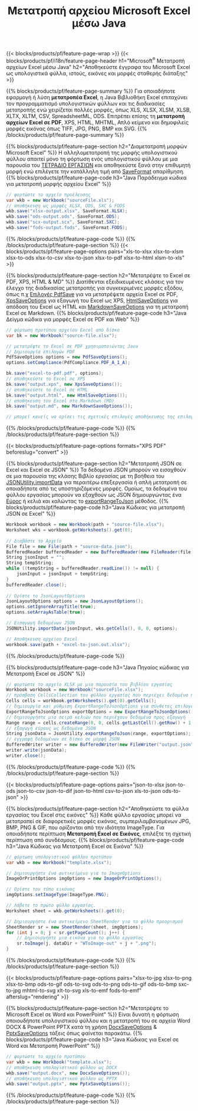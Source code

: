 ﻿---
title: Μετατροπή αρχείου Microsoft Excel μέσω Java 
url: /el/java/conversion/
description: Μετατρέψτε το Excel XLS, XLSX, ODS, CSV σε PDF, XPS, HTML, JPEG, HTML και πολλές άλλες δημοφιλείς μορφές με λίγες μόνο γραμμές κώδικα Java.
---
{{< blocks/products/pf/feature-page-wrap >}}
{{< blocks/products/pf/i18n/feature-page-header h1="Microsoft<sup>&reg;</sup> Μετατροπή αρχείων Excel μέσω Java" h2="Αποθηκεύστε έγγραφα του Microsoft Excel ως υπολογιστικά φύλλα, ιστούς, εικόνες και μορφές σταθερής διάταξης" >}}

{{% blocks/products/pf/feature-page-summary %}}
Για οποιαδήποτε εφαρμογή ή λύση **μετατροπέα Excel**, η Java Βιβλιοθήκη Excel επιταχύνει τον προγραμματισμό υπολογιστικών φύλλων και τις διαδικασίες μετατροπής ενώ χειρίζεται πολλές μορφές, όπως XLS, XLSX, XLSM, XLSB, XLTX, XLTM, CSV, SpreadsheetML, ODS. Επιτρέπει επίσης τη **μετατροπή αρχείων Excel σε PDF**, XPS, HTML, MHTML, Απλό κείμενο και δημοφιλείς μορφές εικόνας όπως TIFF, JPG, PNG, BMP και SVG.
{{% /blocks/products/pf/feature-page-summary %}}

{{% blocks/products/pf/feature-page-section h2="Διαμετατροπή μορφών Microsoft Excel" %}}
Η αλληλομετατροπή της μορφής υπολογιστικού φύλλου απαιτεί μόνο τη φόρτωση ενός υπολογιστικού φύλλου με μια παρουσία του [ΤΕΤΡΑΔΙΟ ΕΡΓΑΣΙΩΝ](https://apireference.aspose.com/cells/java/com.aspose.cells/Workbook) και αποθηκεύστε ξανά στην επιθυμητή μορφή ενώ επιλέγετε την κατάλληλη τιμή από [SaveFormat](https://apireference.aspose.com/cells/java/com.aspose.cells/SaveFormat) απαρίθμηση.
{{% blocks/products/pf/feature-page-code h3="Java Παράδειγμα κώδικα για μετατροπή μορφής αρχείου Excel" %}}

```cs
// φορτώστε το αρχείο προέλευσης
var wkb = new Workbook("sourceFile.xls");
// αποθήκευση ως μορφές XLSX, ODS, SXC & FODS
wkb.save("xlsx-output.xlsx", SaveFormat.XLSX);
wkb.save("ods-output.ods", SaveFormat.ODS);
wkb.save("scx-output.scx", SaveFormat.SXC);
wkb.save("fods-output.fods", SaveFormat.FODS);

```
{{% /blocks/products/pf/feature-page-code %}}
{{% /blocks/products/pf/feature-page-section %}}
{{< blocks/products/pf/feature-page-options pairs="xls-to-xlsx xlsx-to-xlsm xlsx-to-ods xlsx-to-csv xlsx-to-json xlsx-to-pdf xlsx-to-html xlsm-to-xls" >}}


{{% blocks/products/pf/feature-page-section h2="Μετατρέψτε το Excel σε PDF, XPS, HTML & MD" %}}
Διατίθενται εξειδικευμένες κλάσεις για τον έλεγχο της διαδικασίας μετατροπής για συγκεκριμένες μορφές εξόδου, όπως π.χ [Επιλογές PdfSave](https://apireference.aspose.com/cells/java/com.aspose.cells/PdfSaveOptions) για να μετατρέψετε αρχεία Excel σε PDF, [XpsSaveOptions](https://apireference.aspose.com/cells/java/com.aspose.cells/XpsSaveOptions) για εξαγωγή του Excel ως XPS, [HtmlSaveOptions](https://apireference.aspose.com/cells/java/com.aspose.cells/HtmlSaveOptions) για απόδοση του Excel ως HTML και [MarkdownSaveOptions](https://apireference.aspose.com/cells/java/com.aspose.cells/MarkdownSaveOptions) για τη μετατροπή Excel σε Markdown. 
{{% blocks/products/pf/feature-page-code h3="Java Δείγμα κώδικα για μορφές Excel σε PDF και Web" %}}

```cs
// φόρτωση προτύπου αρχείου Excel από δίσκο
var bk = new Workbook("source-file.xlsx");

// μετατρέψτε το Excel σε PDF χρησιμοποιώντας Java
// Δημιουργία επιλογών PDF
PdfSaveOptions options = new PdfSaveOptions();
options.setCompliance(PdfCompliance.PDF_A_1_A);

bk.save("excel-to-pdf.pdf", options);
// αποθηκεύστε το Excel σε XPS
bk.save("output.xps", new XpsSaveOptions());
// αποθηκεύστε το Excel σε HTML
bk.save("output.html", new HtmlSaveOptions());
// αποθήκευση του Excel στο Markdown (MD)
bk.save("output.md", new MarkdownSaveOptions());

// μπορεί κανείς να ορίσει τις σχετικές επιλογές αποθήκευσης της επιλογής του πριν από την αποθήκευση σε σχετική μορφή

```
{{% /blocks/products/pf/feature-page-code %}}
{{% /blocks/products/pf/feature-page-section %}}

{{< blocks/products/pf/feature-page-options formats="XPS PDF" beforeslug="convert" >}}

{{% blocks/products/pf/feature-page-section h2="Μετατροπή JSON σε Excel και Excel σε JSON" %}}
Τα δεδομένα JSON μπορούν να εισαχθούν σε μια παρουσία της κλάσης Βιβλίο εργασίας με τη βοήθεια του [JSONUtility.importData](https://apireference.aspose.com/cells/java/com.aspose.cells/jsonutility#importData) για περαιτέρω επεξεργασία ή απλή μετατροπή σε οποιαδήποτε από τις υποστηριζόμενες μορφές. Ομοίως, τα δεδομένα του φύλλου εργασίας μπορούν να εξαχθούν ως JSON δημιουργώντας ένα [Εύρος](https://apireference.aspose.com/cells/java/com.aspose.cells/range) ή κελιά και καλώντας το [exportRangeToJson](https://apireference.aspose.com/cells/java/com.aspose.cells/jsonutility) μέθοδος.
{{% blocks/products/pf/feature-page-code h3="Java Κώδικας για μετατροπή JSON σε Excel" %}}
```cs
Workbook workbook = new Workbook(path + "source-file.xlsx");
Worksheet wks = workbook.getWorksheets().get(0);
		
// Διαβάστε το Αρχείο
File file = new File(path + "source-data.json");
BufferedReader bufferedReader = new BufferedReader(new FileReader(file));
String jsonInput = "";
String tempString;
while ((tempString = bufferedReader.readLine()) != null) {
	jsonInput = jsonInput + tempString; 
}
bufferedReader.close();
							
// Ορίστε το JsonLayoutOptions
JsonLayoutOptions options = new JsonLayoutOptions();
options.setIgnoreArrayTitle(true);
options.setArrayAsTable(true);

// Εισαγωγή δεδομένων JSON
JSONUtility.importData(jsonInput, wks.getCells(), 0, 0, options);

// Αποθήκευση αρχείου Excel
workbook.save(path + "excel-to-json.out.xlsx");

```
{{% /blocks/products/pf/feature-page-code %}}

{{% blocks/products/pf/feature-page-code h3="Java Πηγαίος κώδικας για Μετατροπή Excel σε JSON" %}}
```cs
// φορτώστε το αρχείο XLSX με μια παρουσία του βιβλίου εργασίας
Workbook workbook = new Workbook("sourceFile.xlsx");
// πρόσβαση CellsCollection του φύλλου εργασίας που περιέχει δεδομένα προς μετατροπή
Cells cells = workbook.getWorksheets().get(0).getCells();
// δημιουργία και ρύθμιση ExportRangeToJsonOptions για σύνθετες επιλογές
ExportRangeToJsonOptions exportOptions = new ExportRangeToJsonOptions();
// δημιουργήστε μια σειρά κελιών που περιέχουν δεδομένα προς εξαγωγή
Range range = cells.createRange(0, 0, cells.getLastCell().getRow() + 1, cells.getLastCell().getColumn() + 1);
// εξαγωγή εύρους ως δεδομένα JSON
String jsonData = JsonUtility.exportRangeToJson(range, exportOptions);
// εγγραφή δεδομένων σε δίσκο σε μορφή JSON
BufferedWriter writer = new BufferedWriter(new FileWriter("output.json"));
writer.write(jsonData);
writer.close();    

```
{{% /blocks/products/pf/feature-page-code %}}
{{% /blocks/products/pf/feature-page-section %}}

{{< blocks/products/pf/feature-page-options pairs="json-to-xlsx json-to-ods json-to-csv json-to-dif json-to-html csv-to-json xls-to-json ods-to-json" >}}

{{% blocks/products/pf/feature-page-section h2="Αποθηκεύστε τα φύλλα εργασίας του Excel στις εικόνες" %}}
Κάθε φύλλο εργασίας μπορεί να μετατραπεί σε διαφορετικές μορφές εικόνας, συμπεριλαμβανομένων JPG, BMP, PNG & GIF, που ορίζονται από την ιδιότητα ImageType. Για οποιαδήποτε περίπτωση **Μετατροπή Excel σε Εικόνες**, επιλέξτε τη σχετική περίπτωση από συνδέσμους.
{{% blocks/products/pf/feature-page-code h3="Java Κώδικας για Μετατροπή Excel σε Εικόνα" %}}
```cs
// φόρτωση υπολογιστικού φύλλου προτύπου
var wkb = new Workbook("template.xlsx");

// Δημιουργήστε ένα αντικείμενο για το ImageOptions
ImageOrPrintOptions imgOptions = new ImageOrPrintOptions();

// Ορίστε τον τύπο εικόνας
imgOptions.setImageType(ImageType.PNG);

// Λάβετε το πρώτο φύλλο εργασίας.
Worksheet sheet = wkb.getWorksheets().get(0);

// Δημιουργήστε ένα αντικείμενο SheetRender για το φύλλο προορισμού
SheetRender sr = new SheetRender(sheet, imgOptions);
for (int j = 0; j < sr.getPageCount(); j++) {
	// Δημιουργήστε μια εικόνα για το φύλλο εργασίας
	sr.toImage(j, dataDir + "WToImage-out" + j + ".png");
}

```
{{% /blocks/products/pf/feature-page-code %}}
{{% /blocks/products/pf/feature-page-section %}}

{{< blocks/products/pf/feature-page-options pairs="xlsx-to-jpg xlsx-to-png xlsx-to-bmp ods-to-gif ods-to-svg ods-to-png ods-to-gif ods-to-bmp sxc-to-jpg mhtml-to-svg xlt-to-svg xls-to-emf fods-to-emf" afterslug="rendering" >}}

{{% blocks/products/pf/feature-page-section h2="Μετατρέψτε το Microsoft Excel σε Word και PowerPoint" %}}
Είναι δυνατή η φόρτωση οποιουδήποτε υπολογιστικού φύλλου και η μετατροπή του σε αρχεία Word DOCX & PowerPoint PPTX κατά τη χρήση [DocxSaveOptions](https://apireference.aspose.com/cells/java/com.aspose.cells/DocxSaveOptions) & [PptxSaveOptions](https://apireference.aspose.com/cells/java/com.aspose.cells/PptxSaveOptions) τάξεις όπως φαίνεται παρακάτω.
{{% blocks/products/pf/feature-page-code h3="Java Κώδικας για Excel σε Word και Μετατροπή PowerPoint" %}}
```cs
// φορτώστε το αρχείο προτύπου
var wkb = new Workbook("template.xlsx");
// αποθήκευση υπολογιστικού φύλλου ως DOCX
wkb.save("output.docx", new DocxSaveOptions());
// αποθήκευση υπολογιστικού φύλλου ως PPTX
wkb.save("output.pptx", new PptxSaveOptions());

```
{{% /blocks/products/pf/feature-page-code %}}
{{% /blocks/products/pf/feature-page-section %}}